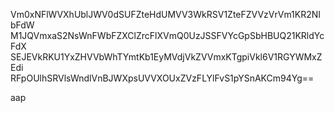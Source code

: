 Vm0xNFlWVXhUblJWV0dSUFZteHdUMVV3WkRSV1ZteFZVVzVrVm1KR2NIbFdW
M1JQVmxaS2NsWnFWbFZXClZrcFlXVmQ0UzJSSFVYcGpSbHBUQ21KRldYcFdX
SEJEVkRKU1YxZHVVbWhTYmtKb1EyMVdjVkZVVmxKTgpiVkl6V1RGYWMxZEdi
RFpOUlhSRVlsWndlVnBJWXpsUVVXOUxZVzFLYlFvS1pYSnAKCm94Yg==

aap